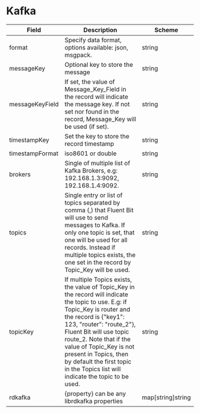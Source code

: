 # Kafka




| Field | Description | Scheme |
| ----- | ----------- | ------ |
| format | Specify data format, options available: json, msgpack. | string |
| messageKey | Optional key to store the message | string |
| messageKeyField | If set, the value of Message_Key_Field in the record will indicate the message key. If not set nor found in the record, Message_Key will be used (if set). | string |
| timestampKey | Set the key to store the record timestamp | string |
| timestampFormat | iso8601 or double | string |
| brokers | Single of multiple list of Kafka Brokers, e.g: 192.168.1.3:9092, 192.168.1.4:9092. | string |
| topics | Single entry or list of topics separated by comma (,) that Fluent Bit will use to send messages to Kafka. If only one topic is set, that one will be used for all records. Instead if multiple topics exists, the one set in the record by Topic_Key will be used. | string |
| topicKey | If multiple Topics exists, the value of Topic_Key in the record will indicate the topic to use. E.g: if Topic_Key is router and the record is {\"key1\": 123, \"router\": \"route_2\"}, Fluent Bit will use topic route_2. Note that if the value of Topic_Key is not present in Topics, then by default the first topic in the Topics list will indicate the topic to be used. | string |
| rdkafka | {property} can be any librdkafka properties | map[string]string |
